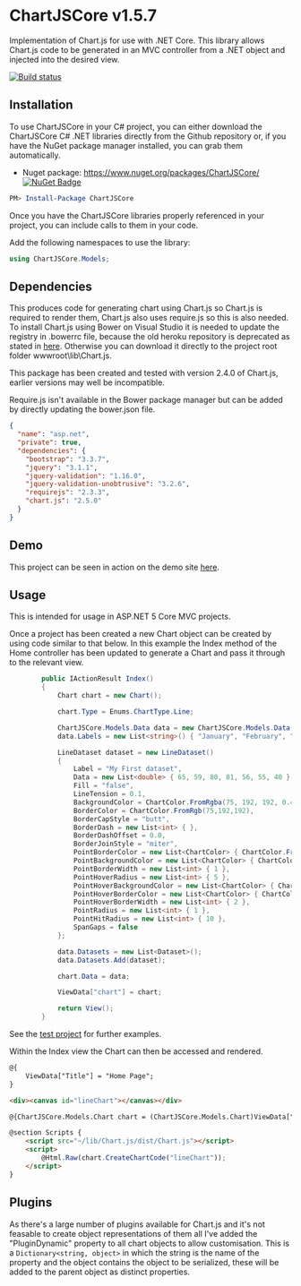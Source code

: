 # ChartJSCore v1.5.7

Implementation of Chart.js for use with .NET Core. This library allows Chart.js code to be generated in an MVC controller from a .NET object and injected into the desired view.

[![Build status](https://ci.appveyor.com/api/projects/status/7n78iys8p8dhf9fm?svg=true)](https://ci.appveyor.com/project/perezLamed/chartjscore)

## Installation

To use ChartJSCore in your C# project, you can either download the ChartJSCore C# .NET libraries directly from the Github repository or, if you have the NuGet package manager installed, you can grab them automatically.

* Nuget package: <https://www.nuget.org/packages/ChartJSCore/> [![NuGet Badge](https://buildstats.info/nuget/ChartJSCore)](https://www.nuget.org/packages/ChartJSCore/)

```powershell
PM> Install-Package ChartJSCore
```

Once you have the ChartJSCore libraries properly referenced in your project, you can include calls to them in your code.

Add the following namespaces to use the library:

```C#
using ChartJSCore.Models;
```

## Dependencies

This produces code for generating chart using Chart.js so Chart.js is required to render them, Chart.js also uses require.js so this is also needed. To install Chart.js using Bower on Visual Studio it is needed to update the registry in .bowerrc file, because the old heroku repository is deprecated as stated in [here](https://gist.github.com/sheerun/c04d856a7a368bad2896ff0c4958cb00). Otherwise you can download it directly to the project root folder wwwroot\lib\Chart.js.

This package has been created and tested with version 2.4.0 of Chart.js, earlier versions may well be incompatible.

Require.js isn't available in the Bower package manager but can be added by directly updating the bower.json file.

```json
{
  "name": "asp.net",
  "private": true,
  "dependencies": {
    "bootstrap": "3.3.7",
    "jquery": "3.1.1",
    "jquery-validation": "1.16.0",
    "jquery-validation-unobtrusive": "3.2.6",
    "requirejs": "2.3.3",
    "chart.js": "2.5.0"
  }
}
```

## Demo

This project can be seen in action on the demo site [here](https://bitscry.com/Projects/Chart).

## Usage

This is intended for usage in ASP.NET 5 Core MVC projects.

Once a project has been created a new Chart object can be created by using code similar to that below. In this example the Index method of the Home controller has been updated to generate a Chart and pass it through to the relevant view.

```C#
        public IActionResult Index()
        {
            Chart chart = new Chart();

            chart.Type = Enums.ChartType.Line;

            ChartJSCore.Models.Data data = new ChartJSCore.Models.Data();
            data.Labels = new List<string>() { "January", "February", "March", "April", "May", "June", "July" };

            LineDataset dataset = new LineDataset()
            {
                Label = "My First dataset",
                Data = new List<double> { 65, 59, 80, 81, 56, 55, 40 },
                Fill = "false",
                LineTension = 0.1,
                BackgroundColor = ChartColor.FromRgba(75, 192, 192, 0.4),
                BorderColor = ChartColor.FromRgb(75,192,192),
                BorderCapStyle = "butt",
                BorderDash = new List<int> { },
                BorderDashOffset = 0.0,
                BorderJoinStyle = "miter",
                PointBorderColor = new List<ChartColor> { ChartColor.FromRgb(75,192,192) },
                PointBackgroundColor = new List<ChartColor> { ChartColor.FromHexString("#ffffff") },
                PointBorderWidth = new List<int> { 1 },
                PointHoverRadius = new List<int> { 5 },
                PointHoverBackgroundColor = new List<ChartColor> { ChartColor.FromRgb(75,192,192) },
                PointHoverBorderColor = new List<ChartColor> { ChartColor.FromRgb(220,220,220) },
                PointHoverBorderWidth = new List<int> { 2 },
                PointRadius = new List<int> { 1 },
                PointHitRadius = new List<int> { 10 },
                SpanGaps = false
            };

            data.Datasets = new List<Dataset>();
            data.Datasets.Add(dataset);

            chart.Data = data;

            ViewData["chart"] = chart;

            return View();
        }
```

See the [test project](https://github.com/mattosaurus/ChartJSCore/tree/master/src/ChartJSCoreTest) for further examples.

Within the Index view the Chart can then be accessed and rendered.

```HTML
@{
    ViewData["Title"] = "Home Page";
}

<div><canvas id="lineChart"></canvas></div>

@{ChartJSCore.Models.Chart chart = (ChartJSCore.Models.Chart)ViewData["chart"]; }

@section Scripts {
    <script src="~/lib/Chart.js/dist/Chart.js"></script>
    <script>
        @Html.Raw(chart.CreateChartCode("lineChart"));
    </script>
}
```

## Plugins

As there's a large number of plugins available for Chart.js and it's not feasable to create object representations of them all I've added the "PluginDynamic" property to all chart objects to allow customisation. This is a ```Dictionary<string, object>``` in which the string is the name of the property and the object contains the object to be serialized, these will be added to the parent object as distinct properties.

